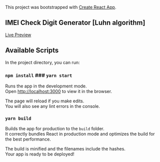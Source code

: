 This project was bootstrapped with [Create React App](https://github.com/facebook/create-react-app).


## IMEI Check Digit Generator [Luhn algorithm]
[Live Preview](https://imeicheckdigitcalculator.netlify.app/)


## Available Scripts

In the project directory, you can run:

### `npm install`   ### `yarn start`  

Runs the app in the development mode.<br />
Open [http://localhost:3000](http://localhost:3000) to view it in the browser.

The page will reload if you make edits.<br />
You will also see any lint errors in the console.


### `yarn build`

Builds the app for production to the `build` folder.<br />
It correctly bundles React in production mode and optimizes the build for the best performance.

The build is minified and the filenames include the hashes.<br />
Your app is ready to be deployed!



